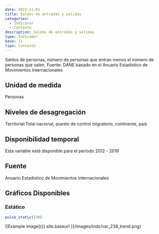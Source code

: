 ```yaml
---
date: 2023-11-01
title: Saldos de entradas y salidas
categories:
  - Indicator
  - Contexto
description: Saldos de entradas y salidas
type: Indicador
base: 11
tipo: Contexto
--- 
```


Saldos de personas, número de personas que entran menos el número de personas que salen.
Fuente: DANE basado en el Anuario Estadístico de Movimientos Internacionales

## Unidad de medida
Personas

## Niveles de desagregación
Territorial:Total nacional, puesto de control migratorio, continente, pais

## Disponibilidad temporal
Esta variable está disponible para el periodo 2012 - 2019

## Fuente
Anuario Estadístico de Movimientos Internacionales

## Gráficos Disponibles

### Estático

``` R
pulso_static(238)
```

![Example image]({{ site.baseurl }}/images/inds/var_238_trend.png)